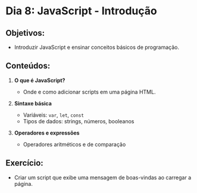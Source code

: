 # Dia 8: JavaScript - Introdução

## Objetivos:
- Introduzir JavaScript e ensinar conceitos básicos de programação.

## Conteúdos:
1. **O que é JavaScript?**
   - Onde e como adicionar scripts em uma página HTML.

2. **Sintaxe básica**
   - Variáveis: `var`, `let`, `const`
   - Tipos de dados: strings, números, booleanos

3. **Operadores e expressões**
   - Operadores aritméticos e de comparação

## Exercício:
- Criar um script que exibe uma mensagem de boas-vindas ao carregar a página.
